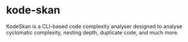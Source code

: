 # kode-skan
KodeSkan is a CLI-based code complexity analyser designed to analyse cyclomatic complexity, nesting depth, duplicate code, and much more.
